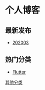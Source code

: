 # 个人博客

## 最新发布
- [202003](https://github.com/aiyayao/aiyayao-blog/blob/master/src/202003.md)

## 热门分类
- [Flutter](https://github.com/aiyayao/demo_flutter/wiki)

[其他分类](https://github.com/aiyayao/blog/blob/master/src/tag.md)